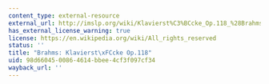 ```yaml
---
content_type: external-resource
external_url: http://imslp.org/wiki/Klavierst%C3%BCcke_Op.118_%28Brahms%2C_Johannes%29
has_external_license_warning: true
license: https://en.wikipedia.org/wiki/All_rights_reserved
status: ''
title: "Brahms: Klavierst\xFCcke Op.118"
uid: 98d66045-0086-4614-bbee-4cf3f097cf34
wayback_url: ''
---
```

